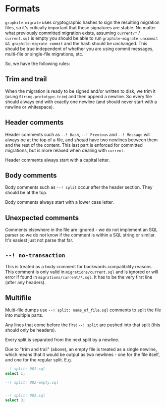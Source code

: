 # Formats

`graphile-migrate` uses cryptographic hashes to sign the resulting migration
files, so it's critically important that these signatures are stable. No matter
what previously committed migration exists, assuming `current/*` / `current.sql`
is empty you should be able to run
`graphile-migrate uncommit && graphile-migrate commit` and the hash should be
unchanged. This should be true independent of whether you are using commit
messages, multi-file or single-file migrations, etc.

So, we have the following rules:

## Trim and trail

When the migration is ready to be signed and/or written to disk, we trim it
(using `String.prototype.trim`) and then append a newline. So every file should
always end with exactly one newline (and should never start with a newline or
whitespace).

## Header comments

Header comments such as `--! Hash`, `--! Previous` and `--! Message` will always
be at the top of a file, and _should_ have two newlines between them and the
rest of the content. This last part is enforced for committed migrations, but is
more relaxed when dealing with `current`.

Header comments always start with a capital letter.

## Body comments

Body comments such as `--! split` occur after the header section. They should be
at the top.

Body comments always start with a lower case letter.

## Unexpected comments

Comments elsewhere in the file are ignored - we do not implement an SQL parser
so we do not know if the comment is within a SQL string or similar. It's easiest
just not parse that far.

## `--! no-transaction`

This is treated as a body comment for backwards compatibility reasons. This
comment is only valid in `migrations/current.sql` and is ignored or will error
if found in `migrations/current/*.sql`. It has to be the very first line (after
any headers).

## Multifile

Multi-file dumps use `--! split: name_of_file.sql` comments to split the file
into multiple parts.

Any lines that come before the first `--! split` are pushed into that split
(this should only be headers).

Every split is separated from the next split by a newline.

Due to "trim and trail" (above), an empty file is treated as a single newline,
which means that it would be output as two newlines - one for the file itself,
and one for the regular split. E.g.

```sql
--! split: 001.sql
select 1;

--! split: 002-empty.sql


--! split: 003.sql
select 3;

```
